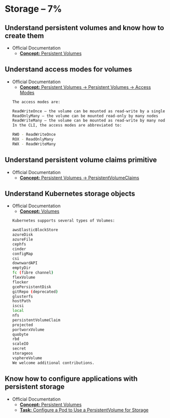 # Storage – 7%

## Understand persistent volumes and know how to create them

- Official Documentation
  - [**Concept:** Persistent Volumes](https://kubernetes.io/docs/concepts/storage/persistent-volumes/)

## Understand access modes for volumes

- Official Documentation
  - [**Concept:** Persistent Volumes -> Persistent Volumes -> Access Modes](https://kubernetes.io/docs/concepts/storage/persistent-volumes/#access-modes)
  ```bash
  The access modes are:

  ReadWriteOnce – the volume can be mounted as read-write by a single node
  ReadOnlyMany – the volume can be mounted read-only by many nodes
  ReadWriteMany – the volume can be mounted as read-write by many nodes
  In the CLI, the access modes are abbreviated to:

  RWO - ReadWriteOnce
  ROX - ReadOnlyMany
  RWX - ReadWriteMany
  ```

## Understand persistent volume claims primitive

- Official Documentation
  - [**Concept:** Persistent Volumes -> PersistentVolumeClaims](https://kubernetes.io/docs/concepts/storage/persistent-volumes/#persistentvolumeclaims)

## Understand Kubernetes storage objects

- Official Documentation
  - [**Concept:** Volumes](https://kubernetes.io/docs/concepts/storage/volumes/#types-of-volumes)
  ```bash
  Kubernetes supports several types of Volumes:

  awsElasticBlockStore
  azureDisk
  azureFile
  cephfs
  cinder
  configMap
  csi
  downwardAPI
  emptyDir
  fc (fibre channel)
  flexVolume
  flocker
  gcePersistentDisk
  gitRepo (deprecated)
  glusterfs
  hostPath
  iscsi
  local
  nfs
  persistentVolumeClaim
  projected
  portworxVolume
  quobyte
  rbd
  scaleIO
  secret
  storageos
  vsphereVolume
  We welcome additional contributions.


  ```

## Know how to configure applications with persistent storage

- Official Documentation
  - [**Concept:** Persistent Volumes](https://kubernetes.io/docs/concepts/storage/persistent-volumes/)
  - [**Task:** Configure a Pod to Use a PersistentVolume for Storage](https://kubernetes.io/docs/tasks/configure-pod-container/configure-persistent-volume-storage/)
